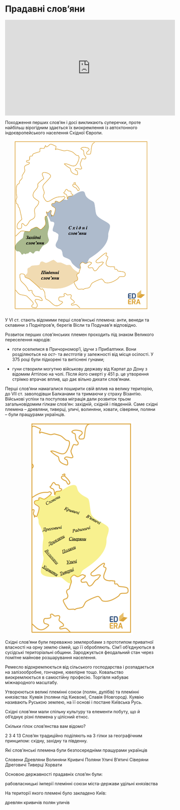 Прадавні слов’яни
=================


<div class="fluidMedia">
<iframe align="center" width="560" height="315" src="https://www.youtube.com/embed/8qkuaLLekbc" frameborder="0" allowfullscreen></iframe>
</div>
<div class="popup">
</div>
<div class="space">
</div>

Походження перших слов’ян і досі викликають суперечки, проте найбільш вірогідним здається їх виокремлення із автохтонного індоєвропейського населення Східної Європи.

<div align="center">
<img src="slovv1.png" class="image" width="450" />
</div>


У VI ст. стають відомими перші слов’янські племена: анти, венеди та
склавини з Подніпров’я, берегів Вісли та Подунав’я відповідно.

Розвиток перших слов’янських племен проходить під знаком Великого
переселення народів:

-   готи оселилися в Причорномор’ї, ідучи з Прибалтики. Вони
    розділяються на *ост-* та *вестготів* у залежності від місця
    осілості. У 375 році були підкорені та витіснені гунами;

-   гуни створили могутню військову державу від Карпат до Дону з відомим
    Аттілою на чолі. Після його смерті у 451 р. це утворення стрімко
    втрачає вплив, що дає вільно дихати слов’янам.

Перші слов’яни намагалися поширити свій вплив на велику територію, до VII ст. заволодівши Балканами та тримаючи у страху Візантію. Військові успіхи та поступова міграція дали розвиток трьом загальновідомим гілкам слов’ян: західній, східній і південній. Саме східні племена – древляни, тиверці, уличі, волиняни, ховати, сіверяни, поляни – були пращурами українців.

<div align="center">
<img src="slov2.png" class="image" width="340"/>
</div>

Східні слов’яни були переважно землеробами з прототипом приватної власності на орну землю сімей, що її обробляють. Сім’ї об’єднуються в сусідські територіальні общини. Зароджується феодальний стан через помітне майнове розшарування населення.

Ремесло відокремлюється від сільського господарства і розпадається на залізообробне, гончарне, ювелірне тощо. Ковальство виокремлюється в самостійну професію. Торгівля набуває міжнародного масштабу.


Утворюються великі племінні союзи (полян, дулібів) та племінні князівства: Куявія (поляни під Києвом), Славія (Новгород). Куявію називають Руською землею, на її основі і постане Київська Русь.

Східні слов’яни мали спільну культуру та елементи побуту, що й об’єднує різні племена у цілісний етнос.


<quiz correctLabel="correct" incorrectLabel="incorrect" checkLabel="check">
    <question text="">
        <p>Скільки гілок слов’янства вам відомо?</p>
        <answer>2</answer>
        <answer correct>3</answer>
        <answer>4</answer>
        <answer>13</answer>
    <explanation>
    Слов’ян традиційно поділяють на 3 гілки за географічним принципом: східну, західну та південну.
    </explanation>
    </question>
    <question multiple>
        <p>Які слов’янські племена були безпосередніми пращурами українців</p>
        <answer>Словени</answer>
        <answer correct>Древляни</answer>
        <answer correct>Волиняни</answer>
        <answer>Кривичі </answer>
        <answer correct>Поляни</answer>
        <answer correct>Уличі</answer>
        <answer>В’ятичі</answer>
        <answer correct>Сіверяни</answer>
        <answer>Дреговичі</answer>
        <answer correct>Тиверці</answer>
        <answer correct>Хорвати</answer>
    </question>
    <question text="">
        <p>Основою державності прадавніх слов’ян були:</p>
        <answer>рабовласницькі імперії</answer>
        <answer correct>племінні союзи</answer>
        <answer>міста-держави</answer>
        <answer>удільні князівства</answer>
    </question>
    <question text="">
        <p>На території якого племені було закладено Київ:</p>
        <answer>древлян</answer>
        <answer>кривичів</answer>
        <answer correct>полян</answer>
        <answer>уличів</answer>
    </question>
</quiz>


